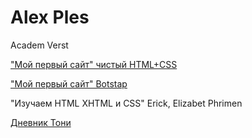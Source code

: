 # Alex Ples

Academ Verst

["Мой первый сайт" чистый HTML+CSS](https://alexples.github.io/million_html+css_clean/)

["Мой  первый сайт" Botstap](https://alexples.github.io/million_bootstap/)

"Изучаем HTML XHTML и CSS" Erick, Elizabet Phrimen

[Дневник Тони](https://alexples.github.io/tony/)
